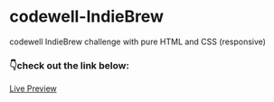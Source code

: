 # codewell-IndieBrew
codewell IndieBrew challenge with pure HTML and CSS (responsive)
### 👇check out the link below:
<a href="https://maryam-sabzalipour.github.io/codewell-IndieBrew/index.html">Live Preview</a>
